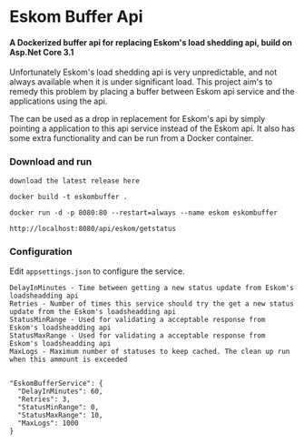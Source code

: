 # Eskom Buffer Api

#### A Dockerized buffer api for replacing Eskom's load shedding api, build on Asp.Net Core 3.1

Unfortunately Eskom's load shedding api is very unpredictable, and not always available when it is under significant load. This project aim's to remedy this problem by placing a buffer between Eskom api service and the applications using the api.

The can be used as a drop in replacement for Eskom's api by simply pointing a application to this api service instead of the Eskom api. It also has some extra
functionality and can be run from a Docker container.

### Download and run

`download the latest release here`

`docker build -t eskombuffer . `

`docker run -d -p 8080:80 --restart=always --name eskom eskombuffer`

`http://localhost:8080/api/eskom/getstatus`

### Configuration

Edit `appsettings.json` to configure the service.

`DelayInMinutes - Time between getting a new status update from Eskom's loadsheadding api`  
`Retries - Number of times this service should try the get a new status update from the Eskom's loadsheadding api`  
`StatusMinRange - Used for validating a acceptable response from Eskom's loadsheadding api`  
`StatusMaxRange - Used for validating a acceptable response from Eskom's loadsheadding api`  
`MaxLogs - Maximum number of statuses to keep cached. The clean up run when this ammount is exceeded`  

```

"EskomBufferService": {
  "DelayInMinutes": 60,
  "Retries": 3, 
  "StatusMinRange": 0,
  "StatusMaxRange": 10,
  "MaxLogs": 1000
}
```
